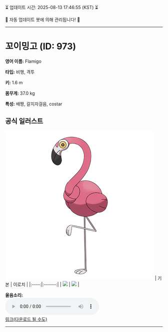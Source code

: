 
⏳ 업데이트 시간: 2025-08-13 17:46:55 (KST) ⏳

🤖 자동 업데이트 봇에 의해 관리됩니다! 🤖

---

# 꼬이밍고 (ID: 973)
**영어 이름:** Flamigo

**타입:** 비행, 격투

**키:** 1.6 m

**몸무게:** 37.0 kg

**특성:** 배짱, 갈지자걸음, costar

## 공식 일러스트
![](https://raw.githubusercontent.com/PokeAPI/sprites/master/sprites/pokemon/other/official-artwork/973.png)
| 기본 | 이로치 |
|:----:|:------:|
| <img src="http://play.pokemonshowdown.com/sprites/ani/flamigo.gif" width="200"> | <img src="http://play.pokemonshowdown.com/sprites/ani-shiny/flamigo.gif" width="200"> |

**울음소리:**<br><audio controls src="https://raw.githubusercontent.com/PokeAPI/cries/main/cries/pokemon/latest/973.ogg"></audio><br> [링크(다운로드 될 수도)](https://raw.githubusercontent.com/PokeAPI/cries/main/cries/pokemon/latest/973.ogg)


---
